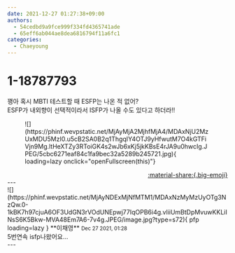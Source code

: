 ```yaml
---
date: 2021-12-27 01:27:38+09:00
authors:
  - 54cedbd9a9fce999f334fd4365741ade
  - 65eff6ab044ae8dea6816794f11a6fc1
categories:
  - Chaeyoung
---
```


# 1-18787793

<div class="post-container" markdown="1">
<div class="content-container md-sidebar__scrollwrap" markdown="1">

꽹아 혹시 MBTI 테스트할 때 ESFP는 나온 적 없어?<br>ESFP가 내외향이 선택적이라서 ISFP가 나올 수도 있다고 하더라!!
<figure markdown="1">
![](https://phinf.wevpstatic.net/MjAyMjA2MjhfMjA4/MDAxNjU2MzUxMDU5MzI0.u5cB2SA0B2q1ThgqIY4OTJ9yHfwutM7O4kGTFiVjn9Mg.ltHeXTZy3RToiGK4s2wJb6xKj5jkKBsE4rJA9u0hwcIg.JPEG/5cbc6271eaf84c1fa9bec32a5289b245721.jpg){ loading=lazy onclick="openFullscreen(this)"}
</figure>


</div>
</div>

<div style="text-align: right;" markdown="1">
<a href="https://weverse.io/fromis9/fanpost/1-18787793" style="text-align: right;">:material-share:{.big-emoji}</a>
</div>
---

<div class="comments-container md-sidebar__scrollwrap" markdown="1">
<div class="comment" markdown="1">
<div class='id-container' markdown="1">
![](https://phinf.wevpstatic.net/MjAyNDExMjNfMTM1/MDAxNzMyMzUyOTg3NzQw.0-1kBK7h97cjuA6OF3UdGN3rVOdUNEpwj77IqOPB6i4g.vliiUmBtDpMvuwKKLiINsS6K5Bkw-MVA48Em7A6-7v4g.JPEG/image.jpg?type=s72){ pfp loading=lazy }
**<span class="artist">이채영</span>** <small>Dec 27 2021, 01:28</small><br>
</div>
<div class='comment-body' markdown="1">
5번연속 isfp나왔어요...
</div>
</div>
</div>
---
